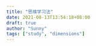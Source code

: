 ```yaml
---
title: "思维学习法"
date: 2021-08-13T13:54:18+08:00
draft: true
author: "Sunny"
tags: ["study", "dimensions"]
---
```


